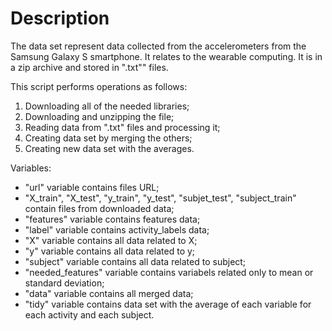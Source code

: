# Description

The data set represent data collected from the accelerometers from the Samsung Galaxy S smartphone.
It relates to the wearable computing.
It is in a zip archive and stored in ".txt"" files.

This script performs operations as follows:
1. Downloading all of the needed libraries;
2. Downloading and unzipping the file;
3. Reading data from ".txt" files and processing it;
4. Creating data set by merging the others;
5. Creating new data set with the averages.

Variables:
* "url" variable contains files URL;
* "X_train", "X_test", "y_train", "y_test", "subjet_test", "subject_train" contain files from downloaded data;
* "features" variable contains features data;
* "label" variable contains activity_labels data;
* "X" variable contains all data related to X;
* "y" variable contains all data related to y;
* "subject" variable contains all data related to subject;
* "needed_features" variable contains variabels related only to mean or standard deviation;
* "data" variable contains all merged data;
* "tidy" variable contains data set with the average of each variable for each activity and each subject.
